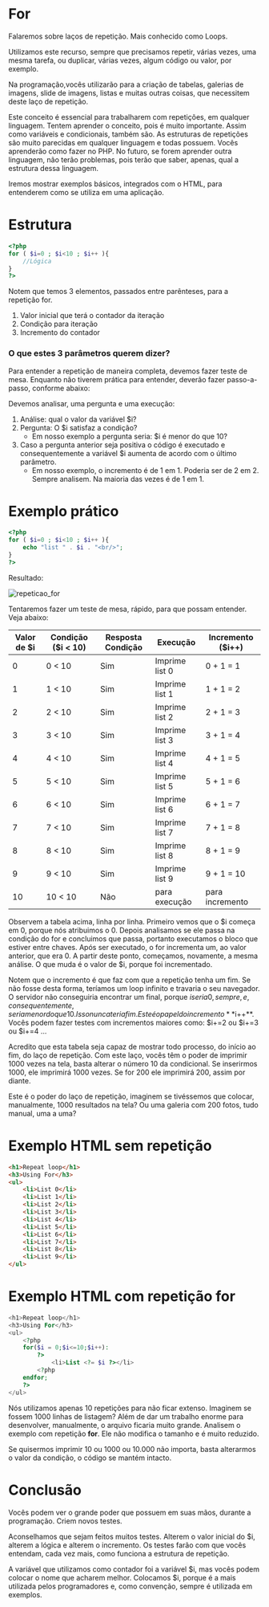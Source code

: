 # For

Falaremos sobre laços de repetição. Mais conhecido como Loops.

Utilizamos este recurso, sempre que precisamos repetir, várias vezes, uma mesma tarefa, ou duplicar, várias vezes, algum código ou valor, por exemplo.

Na programação,vocês utilizarão para a criação de tabelas, galerias de imagens, slide de imagens, listas e muitas outras coisas, que necessitem deste laço de repetição.

Este conceito é essencial para trabalharem com repetições, em qualquer linguagem. 
Tentem aprender o conceito, pois é muito importante. Assim como variáveis e condicionais, também são. 
As estruturas de repetições são muito parecidas em qualquer linguagem e todas possuem. 
Vocês aprenderão como fazer no PHP. No futuro, se forem aprender outra linguagem, não terão problemas, pois terão que saber, apenas, qual a estrutura dessa linguagem.

Iremos mostrar exemplos básicos, integrados com o HTML, para entenderem como se utiliza em uma aplicação.

# Estrutura

```php
<?php
for ( $i=0 ; $i<10 ; $i++ ){
    //Lógica
}
?>
```

Notem que temos 3 elementos, passados entre parênteses, para a repetição for.

1. Valor inicial que terá o contador da iteração
2. Condição para iteração
3. Incremento do contador

### O que estes 3 parâmetros querem dizer?

Para entender a repetição de maneira completa, devemos fazer teste de mesa. 
Enquanto não tiverem prática para entender, deverão fazer passo-a-passo, conforme abaixo:

Devemos analisar, uma pergunta e uma execução:

1. Análise: qual o valor da variável $i?
2. Pergunta: O $i satisfaz a condição?
    * Em nosso exemplo a pergunta seria: $i é menor do que 10?
3. Caso a pergunta anterior seja positiva o código é executado e consequentemente a variável $i aumenta de acordo com o último parâmetro.
    * Em nosso exemplo, o incremento é de 1 em 1. Poderia ser de 2 em 2. Sempre analisem. Na maioria das vezes é de 1 em 1.

# Exemplo prático

```php
<?php
for ( $i=0 ; $i<10 ; $i++ ){
    echo "list " . $i . "<br/>";
}
?>
```

Resultado:

![repeticao_for](./images/repeticao_for.png "repeticao_for")

Tentaremos fazer um teste de mesa, rápido, para que possam entender. Veja abaixo:

Valor de $i | Condição ($i < 10) | Resposta Condição | Execução | Incremento (**$i++**)
-------------- | ------------------------- | -------------------------- | ------------- | -----------------------------
0 |  0 < 10 | Sim | Imprime list 0 | 0 + 1 = 1
1 |  1 < 10 | Sim | Imprime list 1 | 1 + 1 = 2
2 |  2 < 10 | Sim | Imprime list 2 | 2 + 1 = 3
3 |  3 < 10 | Sim | Imprime list 3 | 3 + 1 = 4
4 |  4 < 10 | Sim | Imprime list 4 | 4 + 1 = 5
5 |  5 < 10 | Sim | Imprime list 5 | 5 + 1 = 6
6 |  6 < 10 | Sim | Imprime list 6 | 6 + 1 = 7
7 |  7 < 10 | Sim | Imprime list 7 | 7 + 1 = 8
8 |  8 < 10 | Sim | Imprime list 8 | 8 + 1 = 9
9 |  9 < 10 | Sim | Imprime list 9 | 9 + 1 = 10
10 | 10 < 10 | Não | para execução | para incremento

Observem a tabela acima, linha por linha. Primeiro vemos que o $i começa em 0, porque nós atribuimos o 0. Depois analisamos se ele passa na condição do for e concluimos que passa, portanto executamos o bloco que estiver entre chaves.
Após ser executado, o for incrementa um, ao valor anterior, que era 0. 
A partir deste ponto, começamos, novamente, a mesma análise. O que muda é o valor de $i, porque foi incrementado.

Notem que o incremento é que faz com que a repetição tenha um fim. Se não fosse desta forma, teríamos um loop infinito e travaria o seu navegador. O servidor não conseguiria encontrar um final, porque $i seria 0, sempre, e, consequentemente, seria menor do que 10. 
Isso nunca teria fim. Este é o papel do incremento **$i++**. Vocês podem fazer testes com incrementos maiores como: $i+=2 ou $i+=3 ou $i+=4 ...

Acredito que esta tabela seja capaz de mostrar todo processo, do início ao fim, do laço de repetição. 
Com este laço, vocês têm o poder de imprimir 1000 vezes na tela, basta alterar o número 10 da condicional. 
Se inserirmos 1000, ele imprimirá 1000 vezes. Se for 200 ele imprimirá 200, assim por diante.

Este é o poder do laço de repetição, imaginem se tivéssemos que colocar, manualmente, 1000 resultados na tela? Ou uma galeria com 200 fotos, tudo manual, uma a uma?

# Exemplo HTML sem repetição

```html
<h1>Repeat loop</h1>
<h3>Using For</h3>
<ul>
    <li>List 0</li>
    <li>List 1</li>
    <li>List 2</li>
    <li>List 3</li>
    <li>List 4</li>
    <li>List 5</li>
    <li>List 6</li>
    <li>List 7</li>
    <li>List 8</li>
    <li>List 9</li>
</ul>
```

# Exemplo HTML com repetição for

```php
<h1>Repeat loop</h1>
<h3>Using For</h3>
<ul>
    <?php
    for($i = 0;$i<=10;$i++):
        ?>
            <li>List <?= $i ?></li>
        <?php
    endfor;
    ?>
</ul>
```

 Nós utilizamos apenas 10 repetições para não ficar extenso. Imaginem se fossem 1000 linhas de listagem? 
 Além de dar um trabalho enorme para desenvolver, manualmente, o arquivo ficaria muito grande. 
 Analisem o exemplo com repetição **for**. Ele não modifica o tamanho e é muito reduzido.

 Se quisermos imprimir 10 ou 1000 ou 10.000 não importa, basta alterarmos o valor da condição, o código se mantém intacto.

# Conclusão

Vocês podem ver o grande poder que possuem em suas mãos, durante a programação. Criem novos testes.

Aconselhamos que sejam feitos muitos testes. Alterem o valor inicial do $i, alterem a lógica e alterem o incremento. 
Os testes farão com que vocês entendam, cada vez mais, como funciona a estrutura de repetição.

A variável que utilizamos como contador foi a variável $i, mas vocês podem colocar o nome que acharem melhor. 
Colocamos $i, porque é a mais utilizada pelos programadores e, como convenção, sempre é utilizada em exemplos.
